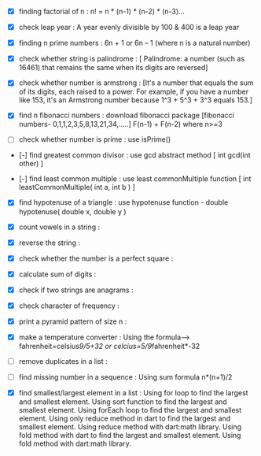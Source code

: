 - [x] finding factorial of n :  n! = n * (n-1) * (n-2) * (n-3)… 

- [x] check leap year : A year evenly divisible by 100 & 400 is a leap year

- [x] finding n prime numbers : 6n + 1 or 6n – 1 (where n is a natural number)

- [x] check whether string is palindrome : [ Palindrome: a number (such as 16461) that remains the same when its digits are reversed]

- [x] check whether number is armstrong :  [It's a number that equals the sum of its digits, each raised to a power. For example, if you have a number like 153, it's an Armstrong number because 1^3 + 5^3 + 3^3 equals 153.]

- [x] find n fibonacci numbers : download fibonacci package [fibonacci numbers- 0,1,1,2,3,5,8,13,21,34,.....]
                           F(n-1) + F(n-2) where n>=3
- [ ] check whether number is prime : use isPrime()

- [-] find greatest common divisor : use gcd abstract method [ int gcd(int other) ]

- [-] find least common multiple : use least commonMultiple function [ int leastCommonMultiple( int a, int b ) ]

- [x] find hypotenuse of a triangle : use hypotenuse function - double hypotenuse( double x, double y )

- [x] count vowels in a string : 

- [x] reverse the string :

- [x] check whether the number is a perfect square :

- [x] calculate sum of digits :

- [x] check if two strings are anagrams :

- [x] check character of frequency :

- [x] print a pyramid pattern of size n :

-  [x] make a temperature converter : Using the formula--> fahrenheit=celsius*9/5+32 or celcius=5/9*fahrenheit*-32

- [ ] remove duplicates in a list : 

- [ ] find missing number in a sequence : Using sum formula n*(n+1)/2 

- [x] find smallest/largest element in a list : Using for loop to find the largest and smallest element.
                                          Using sort function to find the largest and smallest element.
                                          Using forEach loop to find the largest and smallest element.
                                          Using only reduce method in dart to find the largest and smallest element.
                                          Using reduce method with dart:math library.
                                          Using fold method with dart to find the largest and smallest element.
                                          Using fold method with dart:math library.



